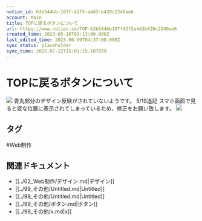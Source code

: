 ```yaml
---
notion_id: 63b544bb-107f-42f5-a4d3-b420c2240ae6
account: Main
title: TOPに戻るボタンについて
url: https://www.notion.so/TOP-63b544bb107f42f5a4d3b420c2240ae6
created_time: 2023-05-16T09:13:00.000Z
last_edited_time: 2023-06-09T04:37:00.000Z
sync_status: placeholder
sync_time: 2025-07-12T15:01:15.107939
---
```

# TOPに戻るボタンについて

![](https://prod-files-secure.s3.us-west-2.amazonaws.com/736adce6-a3a4-4a64-9f74-d9aa055c96d2/0ed42e1d-4b46-4196-92fb-a11e487f29bc/Untitled.png?X-Amz-Algorithm=AWS4-HMAC-SHA256&X-Amz-Content-Sha256=UNSIGNED-PAYLOAD&X-Amz-Credential=ASIAZI2LB466UHESEP5H%2F20250719%2Fus-west-2%2Fs3%2Faws4_request&X-Amz-Date=20250719T043414Z&X-Amz-Expires=3600&X-Amz-Security-Token=IQoJb3JpZ2luX2VjEIT%2F%2F%2F%2F%2F%2F%2F%2F%2F%2FwEaCXVzLXdlc3QtMiJGMEQCIA7%2B2fUTB1JQQovSInv0MhyeLApb4VggN9%2Fhk8lB414yAiAC2Kvjx4UGfl4SjOp3S1ieobo2Wc%2BhC9d8gmjo49n1RiqIBAid%2F%2F%2F%2F%2F%2F%2F%2F%2F%2F8BEAAaDDYzNzQyMzE4MzgwNSIMVGfLoRT4BwAnYyfZKtwDlGV14o%2BdT3qKo%2FwVwQpfcVljKVOdLfTkd54a0Ro33AxFt6Al0Ny7OskcUF2zCp2B7u1mgAdANGQP6uVnSqYWWZv1X6WGs%2FyVvxBBtBP75Smzi7UHWmVpAUkAnD9ktrukZCSm0XXtOwVKbRFDV%2FwjySK4CBrDjOf%2FgOjUbVlh6N8j0dimexQ6%2B2ltVRWEJkA0JWZc72bhXyJAA9A9DTDCXbFGFygm66GMxN8Fdjymfkb0jW5QOeJk0FBX38lTPIabrIkWsj8AV3YMU4mp98Eyzc5o58SG4lHZzeVv2M%2Bc2C7jttcOEsJgt8cHeokdRtl9LmyTYfGxF0H%2BEc9txPYcULarJ5q83FrNlVPIbVcRV2Ppj5xF35J68g%2FdI4Rr1MO42KUT8eekJdnQTdWhNAE%2FZJm3Odo4TF7nw7ODGDycb%2B%2FfRV148ERJfvHXdMCkue6TjqXJ%2Bb894NJJH3vuMHVgetyn4cZMiEtD%2B3L0IMI5SkWn3%2FZ0uLQJKRlIXyr6fG2SFQH0kI%2BruAQVBx8xkcS8hcpM6fIaSUlO7xwQF98HdrygVGRt3IbzSDMMGBI7ntLt47NwXYcZp6gK%2B1fyBUjp6tCKQ5Qz2yu87T%2FIDQfW6Or6HShN%2FwxA5KTeqlkwlarswwY6pgF7lnUcxXn%2FPzuE9UBLmh0XWt7j%2BS%2B4Ryp7r77HhkedDDd8DVG10HL4ziJc0RpNwF5nghjGy44zIgccohTJ4wBel1H7wNHoZpEFajFbs8ggKhqq1veuSp6LfkQzVMlRXD7YsnoMnZTYh1wCXK%2FtY15mVdZLFOOD1c0w1PPHCNw7zl2kfLwpODMRcZgdHymJKqjiG4AVsEYjqHQuk5uK31GHIPcNmg8W&X-Amz-Signature=498a7dfb88f73aa539f1b4e714717b43d9a06ad701f19c24f47ef63761ef93c7&X-Amz-SignedHeaders=host&x-amz-checksum-mode=ENABLED&x-id=GetObject)
青丸部分のデザイン反映がされていないようです。
5/19追記
スマホ画面で見ると変な位置に表示されてしまっているため、修正をお願い致します。
![](https://prod-files-secure.s3.us-west-2.amazonaws.com/736adce6-a3a4-4a64-9f74-d9aa055c96d2/28a311d3-6204-492f-aa6c-8c9f24cb59b7/IMG_8746.png?X-Amz-Algorithm=AWS4-HMAC-SHA256&X-Amz-Content-Sha256=UNSIGNED-PAYLOAD&X-Amz-Credential=ASIAZI2LB466UHESEP5H%2F20250719%2Fus-west-2%2Fs3%2Faws4_request&X-Amz-Date=20250719T043414Z&X-Amz-Expires=3600&X-Amz-Security-Token=IQoJb3JpZ2luX2VjEIT%2F%2F%2F%2F%2F%2F%2F%2F%2F%2FwEaCXVzLXdlc3QtMiJGMEQCIA7%2B2fUTB1JQQovSInv0MhyeLApb4VggN9%2Fhk8lB414yAiAC2Kvjx4UGfl4SjOp3S1ieobo2Wc%2BhC9d8gmjo49n1RiqIBAid%2F%2F%2F%2F%2F%2F%2F%2F%2F%2F8BEAAaDDYzNzQyMzE4MzgwNSIMVGfLoRT4BwAnYyfZKtwDlGV14o%2BdT3qKo%2FwVwQpfcVljKVOdLfTkd54a0Ro33AxFt6Al0Ny7OskcUF2zCp2B7u1mgAdANGQP6uVnSqYWWZv1X6WGs%2FyVvxBBtBP75Smzi7UHWmVpAUkAnD9ktrukZCSm0XXtOwVKbRFDV%2FwjySK4CBrDjOf%2FgOjUbVlh6N8j0dimexQ6%2B2ltVRWEJkA0JWZc72bhXyJAA9A9DTDCXbFGFygm66GMxN8Fdjymfkb0jW5QOeJk0FBX38lTPIabrIkWsj8AV3YMU4mp98Eyzc5o58SG4lHZzeVv2M%2Bc2C7jttcOEsJgt8cHeokdRtl9LmyTYfGxF0H%2BEc9txPYcULarJ5q83FrNlVPIbVcRV2Ppj5xF35J68g%2FdI4Rr1MO42KUT8eekJdnQTdWhNAE%2FZJm3Odo4TF7nw7ODGDycb%2B%2FfRV148ERJfvHXdMCkue6TjqXJ%2Bb894NJJH3vuMHVgetyn4cZMiEtD%2B3L0IMI5SkWn3%2FZ0uLQJKRlIXyr6fG2SFQH0kI%2BruAQVBx8xkcS8hcpM6fIaSUlO7xwQF98HdrygVGRt3IbzSDMMGBI7ntLt47NwXYcZp6gK%2B1fyBUjp6tCKQ5Qz2yu87T%2FIDQfW6Or6HShN%2FwxA5KTeqlkwlarswwY6pgF7lnUcxXn%2FPzuE9UBLmh0XWt7j%2BS%2B4Ryp7r77HhkedDDd8DVG10HL4ziJc0RpNwF5nghjGy44zIgccohTJ4wBel1H7wNHoZpEFajFbs8ggKhqq1veuSp6LfkQzVMlRXD7YsnoMnZTYh1wCXK%2FtY15mVdZLFOOD1c0w1PPHCNw7zl2kfLwpODMRcZgdHymJKqjiG4AVsEYjqHQuk5uK31GHIPcNmg8W&X-Amz-Signature=ce4fe29c9102ae3dd521f0939c7aa63bdbcd707b11efd8996a706ff3576e8b0d&X-Amz-SignedHeaders=host&x-amz-checksum-mode=ENABLED&x-id=GetObject)

## タグ

#Web制作 

## 関連ドキュメント

- [[../02_Web制作/デザイン.md|デザイン]]
- [[../99_その他/Untitled.md|Untitled]]
- [[../99_その他/Untitled.md|Untitled]]
- [[../99_その他/ボタン.md|ボタン]]
- [[../99_その他/x.md|x]]
